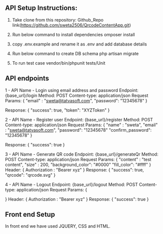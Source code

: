 ## API Setup Instructions:
1. Take clone from this repository: Github_Repo link(https://github.com/sweta2506/QrcodeContentApp.git)

2. Run below command to install dependencies
omposer install

3. copy .env.example and rename it as .env and add database details

4. Run below command to create DB schema
php artisan migrate

5. To run test case
vendor/bin/phpunit tests/Unit

## API endpoints

1 - 
API Name - Login using email address and password
Endpoint: {base_url}/login
Method: POST
Content-type: application/json
Request Params: 
{
    "email" : "sweta@tatvasoft.com",
    "password": "12345678"
}

Response:
{
    "success": true,
    "token": "XYZToken"
}

2 - 
API Name - Register user
Endpoint: {base_url}/register
Method: POST
Content-type: application/json
Request Params: 
{
    "name" : "sweta",
    "email" : "sweta@tatvasoft.com",
    "password": "12345678"
    "confirm_password": "12345678"
}

Response:
{
    "success": true
}

3 - 
API Name - Generate QR code
Endpoint: {base_url}/generateQr
Method: POST
Content-type: application/json
Request Params: 
{
    "content" : "test content",
    "size" : 200,
    "background_color": "#0000"
    "fill_color": "#ffff"
}
Header:
{
    Authorization : "Bearer xyz"
}
Response:
{
    "success": true,
    "qrcode": "qrcode.svg"
}

4 - 
API Name - Logout
Endpoint: {base_url}/logout
Method: POST
Content-type: application/json
Request Params: 
{
    
}
Header:
{
    Authorization : "Bearer xyz"
}
Response:
{
    "success": true
}

## Front end Setup

In front end we have used JQUERY, CSS and HTML.